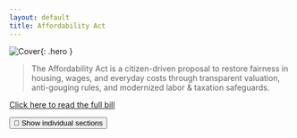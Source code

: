 ```yaml
---
layout: default
title: Affordability Act
---
```


![Cover](/assets/header.png){: .hero }

> The Affordability Act is a citizen-driven proposal to restore fairness in housing, wages, and everyday costs through transparent valuation, anti-gouging rules, and modernized labor & taxation safeguards.

<p>
  <a class="btn" href="/policy/bill-text/">Click here to read the full bill</a>
</p>

<p>
  <button id="toggleSections" class="btn btn-secondary" type="button">📂 Show individual sections</button>
</p>

<div id="sectionsList" style="display:none;"><!-- populated by site.js --></div>